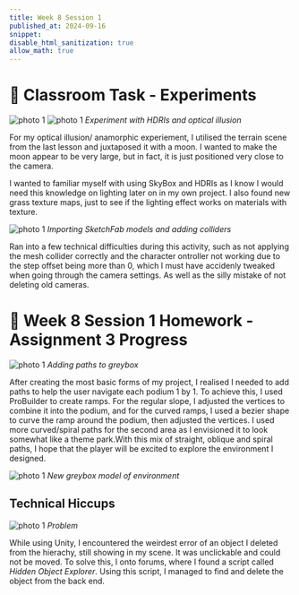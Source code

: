 ```yaml
---
title: Week 8 Session 1
published_at: 2024-09-16
snippet: 
disable_html_sanitization: true
allow_math: true
---
```


# :page_with_curl: Classroom Task - Experiments

![photo 1](photos/40.png)
![photo 1](photos/41.png)
*Experiment with HDRIs and optical illusion*

For my optical illusion/ anamorphic experiement, I utilised the terrain scene from the last lesson and juxtaposed it with a moon. I wanted to make the moon appear to be very large, but in fact, it is just positioned very close to the camera. 

I wanted to familiar myself with using SkyBox and HDRIs as I know I would need this knowledge on lighting later on in my own project. I also found new grass texture maps, just to see if the lighting effect works on materials with texture.

![photo 1](photos/42.png)
*Importing SketchFab models and adding colliders*

Ran into a few technical difficulties during this activity, such as not applying the mesh collider correctly and the character ontroller not working due to the step offset being more than 0, which I must have accidenly tweaked when going through the camera settings. As well as the silly mistake of not deleting old cameras.


# :page_with_curl: Week 8 Session 1 Homework - Assignment 3 Progress

![photo 1](photos/48.png)
*Adding paths to greybox*

After creating the most basic forms of my project, I realised I needed to add paths to help the user navigate each podium 1 by 1. To achieve this, I used ProBuilder to create ramps. For the regular slope, I adjusted the vertices to combine it into the podium, and for the curved ramps, I used a bezier shape to curve the ramp around the podium, then adjusted the vertices. I used more curved/spiral paths for the second area as I envisioned it to look somewhat like a theme park.With this mix of straight, oblique and spiral paths, I hope that the player will be excited to explore the environment I designed.

![photo 1](photos/50.png)
*New greybox model of environment*

## Technical Hiccups

![photo 1](photos/50.png)
*Problem*

While using Unity, I encountered the weirdest error of an object I deleted from the hierachy, still showing in my scene. It was unclickable and could not be moved. To solve this, I onto forums, where I found a script called *Hidden Object Explorer*. Using this script, I managed to find and delete the object from the back end.

